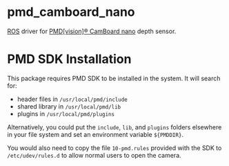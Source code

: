 pmd_camboard_nano
=================

[ROS](http://www.ros.org) driver for [PMD[vision]® CamBoard nano](http://www.pmdtec.com/products-services/pmdvisionr-cameras/pmdvisionr-camboard-nano/) depth sensor.

PMD SDK Installation
====================

This package requires PMD SDK to be installed in the system. It will search for:

* header files in `/usr/local/pmd/include`
* shared library in `/usr/local/pmd/lib`
* plugins in `/usr/local/pmd/plugins`

Alternatively, you could put the `include`, `lib`, and `plugins` folders elsewhere in your file system and set an environment variable `${PMDDIR}`.

You would also need to copy the file `10-pmd.rules` provided with the SDK to `/etc/udev/rules.d` to allow normal users to open the camera.
